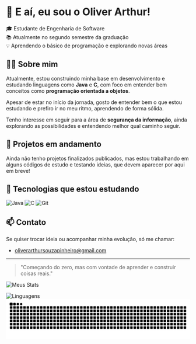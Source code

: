 # 👋 E aí, eu sou o Oliver Arthur!

🎓 Estudante de Engenharia de Software  
📚 Atualmente no segundo semestre da graduação  
💡 Aprendendo o básico de programação e explorando novas áreas

## 👨‍💻 Sobre mim

Atualmente, estou construindo minha base em desenvolvimento e estudando linguagens como **Java** e **C**, com foco em entender bem conceitos como **programação orientada a objetos**.

Apesar de estar no início da jornada, gosto de entender bem o que estou estudando e prefiro ir no meu ritmo, aprendendo de forma sólida.

Tenho interesse em seguir para a área de **segurança da informação**, ainda explorando as possibilidades e entendendo melhor qual caminho seguir.

## 🚧 Projetos em andamento

Ainda não tenho projetos finalizados publicados, mas estou trabalhando em alguns códigos de estudo e testando ideias, que devem aparecer por aqui em breve!

## 🧰 Tecnologias que estou estudando

![Java](https://img.shields.io/badge/-Java-007396?logo=java&logoColor=white)
![C](https://img.shields.io/badge/-C-00599C?logo=c&logoColor=white)
![Git](https://img.shields.io/badge/-Git-F05032?logo=git&logoColor=white)

## 📫 Contato

Se quiser trocar ideia ou acompanhar minha evolução, só me chamar:

- oliverarthursouzapinheiro@gmail.com

---

> "Começando do zero, mas com vontade de aprender e construir coisas reais."
<!-- Estatísticas do GitHub -->
![Meus Stats](https://github-readme-stats.vercel.app/api?username=SainthixOli&show_icons=true&theme=radical)

<!-- Linguagens mais usadas -->
![Linguagens](https://github-readme-stats.vercel.app/api/top-langs/?username=SainthixOli&layout=compact&theme=radical)
![snake gif](https://github.com/SainthixOli/SainthixOli/blob/output/github-contribution-grid-snake.svg)
